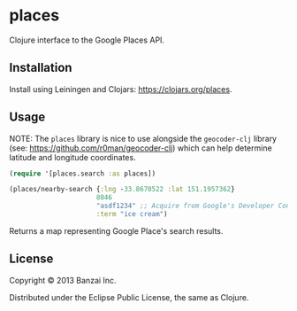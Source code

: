 # places

Clojure interface to the Google Places API.

## Installation

Install using Leiningen and Clojars: https://clojars.org/places.


## Usage

NOTE: The `places` library is nice to use alongside the `geocoder-clj` library (see: https://github.com/r0man/geocoder-clj) which can help determine latitude and longitude coordinates.

```clojure
(require '[places.search :as places])

(places/nearby-search {:lng -33.8670522 :lat 151.1957362}
                      8046
                      "asdf1234" ;; Acquire from Google's Developer Console
                      :term "ice cream")
```

Returns a map representing Google Place's search results.

## License

Copyright © 2013 Banzai Inc.

Distributed under the Eclipse Public License, the same as Clojure.
